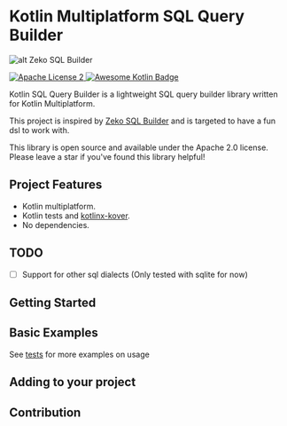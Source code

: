 # Kotlin Multiplatform SQL Query Builder
![alt Zeko SQL Builder](./logo.svg "Zeko lightweight SQL Builder")

<p align="left">
    <a href="LICENSE">
        <img src="https://img.shields.io/badge/license-Apache%202-blue.svg?maxAge=2592000" alt="Apache License 2" />
    </a>
    <a href="https://github.com/KotlinBy/awesome-kotlin">
        <img src="https://kotlin.link/awesome-kotlin.svg" alt="Awesome Kotlin Badge" />
    </a>
</p>

Kotlin SQL Query Builder is a lightweight SQL query builder library written for Kotlin Multiplatform.

This project is inspired by [Zeko SQL Builder]() and is targeted to have a fun dsl to work with.

This library is open source and available under the Apache 2.0 license. Please leave a star if you've found this library helpful!

## Project Features
- Kotlin multiplatform.
- Kotlin tests and [kotlinx-kover]().
- No dependencies.

## TODO
* [ ] Support for other sql dialects (Only tested with sqlite for now)

## Getting Started

## Basic Examples
See [tests]() for more examples on usage

## Adding to your project

## Contribution

